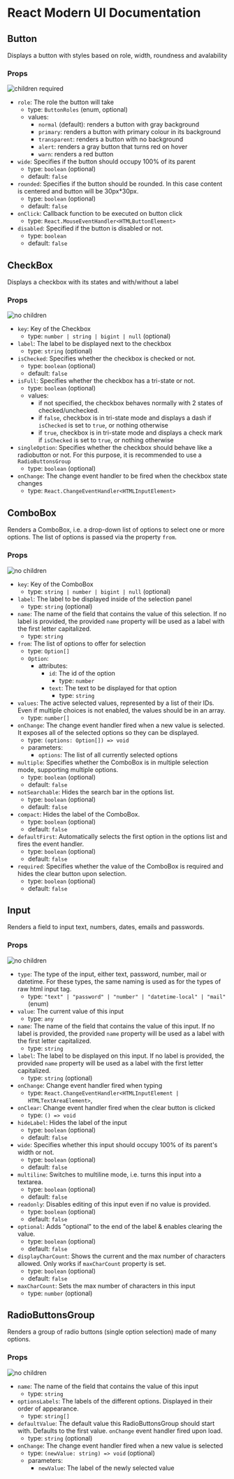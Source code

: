 # React Modern UI Documentation
## Button
Displays a button with styles based on role, width, roundness and avalability
### Props
![children required](https://img.shields.io/badge/Children-Required-red)
- `role`: The role the button will take
	- type: `ButtonRoles` (enum, optional)
	- values:
		- `normal` (default): renders a button with gray background
		- `primary`: renders a button with primary colour in its background
		- `transparent`: renders a button with no background
		- `alert`: renders a gray button that turns red on hover
		- `warn`: renders a red button
- `wide`: Specifies if the button should occupy 100% of its parent
	- type: `boolean` (optional)
	- default: `false`
- `rounded`: Specifies if the button should be rounded. In this case content is centered and button will be 30px*30px.
	- type: `boolean` (optional)
	- default: `false`
- `onClick`: Callback function to be executed on button click
	- type: `React.MouseEventHandler<HTMLButtonElement>`
- `disabled`: Specified if the button is disabled or not.
	- type: `boolean`
	- default: `false`

## CheckBox
Displays a checkbox with its states and with/without a label
### Props
![no children](https://img.shields.io/badge/Children-Not_Required-green)
- `key`: Key of the Checkbox
	- type: `number | string | bigint | null` (optional)
- `label`: The label to be displayed next to the checkbox
	- type: `string` (optional)
- `isChecked`: Specifies whether the checkbox is checked or not.
	- type: `boolean` (optional)
	- default: `false`
- `isFull`: Specifies whether the checkbox has a tri-state or not.
	- type: `boolean` (optional)
	- values:
		- if not specified, the checkbox behaves normally with 2 states of checked/unchecked. 
		- if `false`, checkbox is in tri-state mode and displays a dash if `isChecked` is set to `true`, or nothing otherwise
		- if `true`, checkbox is in tri-state mode and displays a check mark if `isChecked` is set to `true`, or nothing otherwise
- `singleOption`: Specifies whether the checkbox should behave like a radiobutton or not. For this purpose, it is recommended to use a `RadioButtonsGroup`
	- type: `boolean` (optional)
- `onChange`: The change event handler to be fired when the checkbox state changes
	- type: `React.ChangeEventHandler<HTMLInputElement>`

## ComboBox
Renders a ComboBox, i.e. a drop-down list of options to select one or more options. The list of options is passed via the property `from`.
### Props
![no children](https://img.shields.io/badge/Children-Not_Required-green)
- `key`: Key of the ComboBox
	- type: `string | number | bigint | null` (optional)
- `label`: The label to be displayed inside of the selection panel
	- type: `string` (optional)
- `name`: The name of the field that contains the value of this selection. If no label is provided, the provided `name` property will be used as a label with the first letter capitalized. 
	- type: `string`
- `from`: The list of options to offer for selection
	- type: `Option[]`
	- `Option`:
		- attributes:
			- `id`: The id of the option
				- type: `number`
			- `text`: The text to be displayed for that option
				- type: `string`
- `values`: The active selected values, represented by a list of their IDs. Even if multiple choices is not enabled, the values should be in an array.
	- type: `number[]`
- `onChange`: The change event handler fired when a new value is selected. It exposes all of the selected options so they can be displayed.
	- type: `(options: Option[]) => void`
	- parameters:
		- `options`: The list of all currently selected options
- `multiple`: Specifies whether the ComboBox is in multiple selection mode, supporting multiple options.
	- type: `boolean` (optional)
	- default: `false`
- `notSearchable`: Hides the search bar in the options list.
	- type: `boolean` (optional)
	- default: `false`
- `compact`: Hides the label of the ComboBox.
	- type: `boolean` (optional)
	- default: `false`
- `defaultFirst`: Automatically selects the first option in the options list and fires the event handler.
	- type: `boolean` (optional)
	- default: `false`
- `required`: Specifies whether the value of the ComboBox is required and hides the clear button upon selection.
	- type: `boolean` (optional)
	- default: `false`

## Input
Renders a field to input text, numbers, dates, emails and passwords.
### Props
![no children](https://img.shields.io/badge/Children-Not_Required-green)
- `type`: The type of the input, either text, password, number, mail or datetime. For these types, the same naming is used as for the types of raw html input tag.
	- type: `"text" | "password" | "number" | "datetime-local" | "mail"` (enum)
- `value`: The current value of this input
	- type: `any`
- `name`: The name of the field that contains the value of this input. If no label is provided, the provided `name` property will be used as a label with the first letter capitalized.
	- type: `string`
- `label`: The label to be displayed on this input. If no label is provided, the provided `name` property will be used as a label with the first letter capitalized.
	- type: `string` (optional)
- `onChange`: Change event handler fired when typing
	- type: `React.ChangeEventHandler<HTMLInputElement | HTMLTextAreaElement>`,
- `onClear`: Change event handler fired when the clear button is clicked
	- type: `() => void`
- `hideLabel`: Hides the label of the input
	- type: `boolean` (optional)
	- default: `false`
- `wide`: Specifies whether this input should occupy 100% of its parent's width or not.
	- type: `boolean` (optional)
	- default: `false`
- `multiline`: Switches to multiline mode, i.e. turns this input into a textarea.
	- type: `boolean` (optional)
	- default: `false`
- `readonly`: Disables editing of this input even if no value is provided.
	- type: `boolean` (optional)
	- default: `false`
- `optional`: Adds "optional" to the end of the label & enables clearing the value.
	- type: `boolean` (optional)
	- default: `false`
- `displayCharCount`: Shows the current and the max number of characters allowed. Only works if `maxCharCount` property is set.
	- type: `boolean` (optional)
	- default: `false`
- `maxCharCount`: Sets the max number of characters in this input
	- type: `number` (optional)

## RadioButtonsGroup
Renders a group of radio buttons (single option selection) made of many options.
### Props
![no children](https://img.shields.io/badge/Children-Not_Required-green)
- `name`: The name of the field that contains the value of this input
	- type: `string`
- `optionsLabels`: The labels of the different options. Displayed in their order of appearance.
	- type: `string[]`
- `defaultValue`: The default value this RadioButtonsGroup should start with. Defaults to the first value. `onChange` event handler fired upon load.
	- type: `string` (optional)
- `onChange`: The change event handler fired when a new value is selected
	- type: `(newValue: string) => void` (optional)
	- parameters:
		- `newValue`: The label of the newly selected value